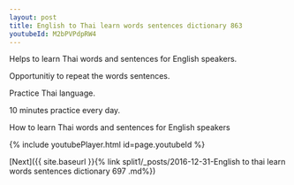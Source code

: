 ```yaml
---
layout: post
title: English to Thai learn words sentences dictionary 863 
youtubeId: M2bPVPdpRW4
---
```

 
 
Helps to learn Thai words and sentences for English speakers.

Opportunitiy to repeat the words sentences. 

Practice Thai language. 
 
10 minutes practice every day. 
 
How to learn Thai words and sentences for English speakers 
 
{% include youtubePlayer.html id=page.youtubeId %}
 
 
[Next]({{ site.baseurl }}{% link  split1/_posts/2016-12-31-English to thai learn words sentences dictionary 697 .md%})
 
